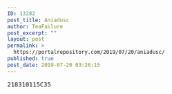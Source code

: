```yaml
---
ID: 13282
post_title: Aniadusc
author: TeaFailure
post_excerpt: ""
layout: post
permalink: >
  https://portalrepository.com/2019/07/20/aniadusc/
published: true
post_date: 2019-07-20 03:26:15
---
```

<pre>218310115C35</pre>